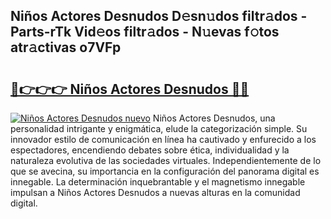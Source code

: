 ## Niños Actores Desnudos D𝚎sn𝚞dos filtr𝚊dos - Parts-rTk Vid𝚎os filtr𝚊dos - N𝚞evas f𝚘tos atr𝚊ctivas o7VFp

# <h2><a href="http://mb7oo3.tromn.icu/?c=Ni%c3%b1os+Actores+Desnudos">🔗👉👉👉 Niños Actores Desnudos 🔗🔗</a></h2>

[![Niños Actores Desnudos nuevo](https://i.imgur.com/pEAQMta.gif)](http://mb7oo3.tromn.icu/?c=Ni%c3%b1os+Actores+Desnudos)
Niños Actores Desnudos, una personalidad intrigante y enigmática, elude la categorización simple. Su innovador estilo de comunicación en línea ha cautivado y enfurecido a los espectadores, encendiendo debates sobre ética, individualidad y la naturaleza evolutiva de las sociedades virtuales. Independientemente de lo que se avecina, su importancia en la configuración del panorama digital es innegable. La determinación inquebrantable y el magnetismo innegable impulsan a Niños Actores Desnudos a nuevas alturas en la comunidad digital.
